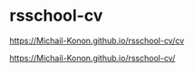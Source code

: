 # rsschool-cv

https://Michail-Konon.github.io/rsschool-cv/cv

https://Michail-Konon.github.io/rsschool-cv/
